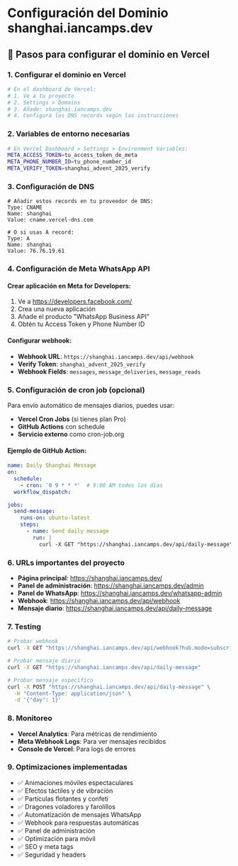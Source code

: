 # Configuración del Dominio shanghai.iancamps.dev

## 🚀 Pasos para configurar el dominio en Vercel

### 1. Configurar el dominio en Vercel
```bash
# En el dashboard de Vercel:
# 1. Ve a tu proyecto
# 2. Settings > Domains
# 3. Añade: shanghai.iancamps.dev
# 4. Configura los DNS records según las instrucciones
```

### 2. Variables de entorno necesarias
```bash
# En Vercel Dashboard > Settings > Environment Variables:
META_ACCESS_TOKEN=tu_access_token_de_meta
META_PHONE_NUMBER_ID=tu_phone_number_id
META_VERIFY_TOKEN=shanghai_advent_2025_verify
```

### 3. Configuración de DNS
```
# Añadir estos records en tu proveedor de DNS:
Type: CNAME
Name: shanghai
Value: cname.vercel-dns.com

# O si usas A record:
Type: A
Name: shanghai
Value: 76.76.19.61
```

### 4. Configuración de Meta WhatsApp API

#### Crear aplicación en Meta for Developers:
1. Ve a https://developers.facebook.com/
2. Crea una nueva aplicación
3. Añade el producto "WhatsApp Business API"
4. Obtén tu Access Token y Phone Number ID

#### Configurar webhook:
- **Webhook URL**: `https://shanghai.iancamps.dev/api/webhook`
- **Verify Token**: `shanghai_advent_2025_verify`
- **Webhook Fields**: `messages`, `message_deliveries`, `message_reads`

### 5. Configuración de cron job (opcional)
Para envío automático de mensajes diarios, puedes usar:
- **Vercel Cron Jobs** (si tienes plan Pro)
- **GitHub Actions** con schedule
- **Servicio externo** como cron-job.org

#### Ejemplo de GitHub Action:
```yaml
name: Daily Shanghai Message
on:
  schedule:
    - cron: '0 9 * * *'  # 9:00 AM todos los días
  workflow_dispatch:

jobs:
  send-message:
    runs-on: ubuntu-latest
    steps:
      - name: Send daily message
        run: |
          curl -X GET "https://shanghai.iancamps.dev/api/daily-message"
```

### 6. URLs importantes del proyecto
- **Página principal**: https://shanghai.iancamps.dev/
- **Panel de administración**: https://shanghai.iancamps.dev/admin
- **Panel de WhatsApp**: https://shanghai.iancamps.dev/whatsapp-admin
- **Webhook**: https://shanghai.iancamps.dev/api/webhook
- **Mensaje diario**: https://shanghai.iancamps.dev/api/daily-message

### 7. Testing
```bash
# Probar webhook
curl -X GET "https://shanghai.iancamps.dev/api/webhook?hub.mode=subscribe&hub.verify_token=shanghai_advent_2025_verify&hub.challenge=test"

# Probar mensaje diario
curl -X GET "https://shanghai.iancamps.dev/api/daily-message"

# Probar mensaje específico
curl -X POST "https://shanghai.iancamps.dev/api/daily-message" \
  -H "Content-Type: application/json" \
  -d '{"day": 1}'
```

### 8. Monitoreo
- **Vercel Analytics**: Para métricas de rendimiento
- **Meta Webhook Logs**: Para ver mensajes recibidos
- **Console de Vercel**: Para logs de errores

### 9. Optimizaciones implementadas
- ✅ Animaciones móviles espectaculares
- ✅ Efectos táctiles y de vibración
- ✅ Partículas flotantes y confeti
- ✅ Dragones voladores y farolillos
- ✅ Automatización de mensajes WhatsApp
- ✅ Webhook para respuestas automáticas
- ✅ Panel de administración
- ✅ Optimización para móvil
- ✅ SEO y meta tags
- ✅ Seguridad y headers
